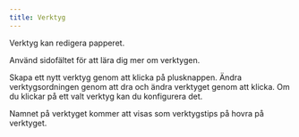```yaml
---
title: Verktyg
---
```


Verktyg kan redigera papperet.

Använd sidofältet för att lära dig mer om verktygen.

Skapa ett nytt verktyg genom att klicka på plusknappen. Ändra verktygsordningen genom att dra och ändra verktyget genom att klicka.
Om du klickar på ett valt verktyg kan du konfigurera det.

Namnet på verktyget kommer att visas som verktygstips på hovra på verktyget.
